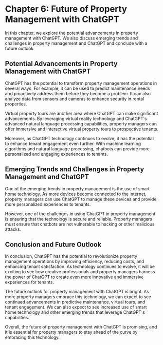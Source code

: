 Chapter 6: Future of Property Management with ChatGPT
=====================================================

In this chapter, we explore the potential advancements in property management with ChatGPT. We also discuss emerging trends and challenges in property management and ChatGPT and conclude with a future outlook.

Potential Advancements in Property Management with ChatGPT
----------------------------------------------------------

ChatGPT has the potential to transform property management operations in several ways. For example, it can be used to predict maintenance needs and proactively address them before they become a problem. It can also analyze data from sensors and cameras to enhance security in rental properties.

Virtual property tours are another area where ChatGPT can make significant advancements. By leveraging virtual reality technology and ChatGPT's advanced natural language processing capabilities, property managers can offer immersive and interactive virtual property tours to prospective tenants.

Moreover, as ChatGPT technology continues to evolve, it has the potential to enhance tenant engagement even further. With machine learning algorithms and natural language processing, chatbots can provide more personalized and engaging experiences to tenants.

Emerging Trends and Challenges in Property Management and ChatGPT
-----------------------------------------------------------------

One of the emerging trends in property management is the use of smart home technology. As more devices become connected to the internet, property managers can use ChatGPT to manage these devices and provide more personalized experiences to tenants.

However, one of the challenges in using ChatGPT in property management is ensuring that the technology is secure and reliable. Property managers must ensure that chatbots are not vulnerable to hacking or other malicious attacks.

Conclusion and Future Outlook
-----------------------------

In conclusion, ChatGPT has the potential to revolutionize property management operations by improving efficiency, reducing costs, and enhancing tenant satisfaction. As technology continues to evolve, it will be exciting to see how creative professionals and property managers harness the power of ChatGPT to create even more innovative and immersive experiences for tenants.

The future outlook for property management with ChatGPT is bright. As more property managers embrace this technology, we can expect to see continued advancements in predictive maintenance, virtual tours, and tenant engagement. We can also expect to see increased use of smart home technology and other emerging trends that leverage ChatGPT's capabilities.

Overall, the future of property management with ChatGPT is promising, and it is essential for property managers to stay ahead of the curve by embracing this technology.
